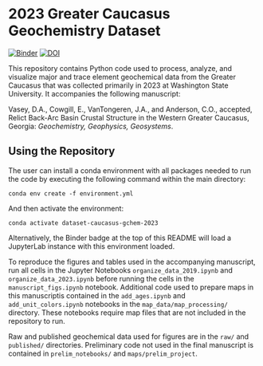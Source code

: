 # 2023 Greater Caucasus Geochemistry Dataset
[![Binder](https://mybinder.org/badge_logo.svg)](https://mybinder.org/v2/gh/dyvasey/dataset-caucasus-gchem-2023/HEAD) [![DOI](https://zenodo.org/badge/427115539.svg)](https://doi.org/10.5281/zenodo.8298262)

This repository contains Python code used to process, analyze, and visualize major and trace element geochemical data from the Greater Caucasus that was collected primarily in 2023 at Washington State University. It accompanies the following manuscript:

Vasey, D.A., Cowgill, E., VanTongeren, J.A., and Anderson, C.O., accepted, Relict Back-Arc Basin Crustal Structure in the Western Greater Caucasus, Georgia: _Geochemistry, Geophysics, Geosystems_.

## Using the Repository
The user can install a conda environment with all packages needed to run the code by executing the following command within the main directory:
```
conda env create -f environment.yml
```
And then activate the environment:
```
conda activate dataset-caucasus-gchem-2023
```
Alternatively, the Binder badge at the top of this README will load a JupyterLab instance with this environment loaded.

To reproduce the figures and tables used in the accompanying manuscript, run all cells in the Jupyter Notebooks `organize_data_2019.ipynb` and `organize_data_2023.ipynb` before running the cells in the `manuscript_figs.ipynb` notebook. Additional code used to prepare maps in this manuscriptis contained in the `add_ages.ipynb` and `add_unit_colors.ipynb` notebooks in the `map_data/map_processing/` directory. These notebooks require map files that are not included in the repository to run.

Raw and published geochemical data used for figures are in the `raw/` and `published/` directories. Preliminary code not used in the final manuscript is contained in `prelim_notebooks/` and `maps/prelim_project`. 